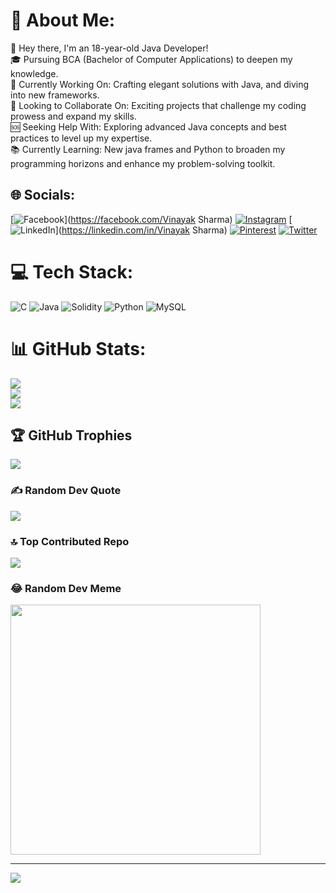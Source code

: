 # 💫 About Me:
👋 Hey there, I'm an 18-year-old Java Developer!<br>🎓 Pursuing BCA (Bachelor of Computer Applications) to deepen my knowledge.<br>🔧 Currently Working On: Crafting elegant solutions with Java, and diving into new frameworks.<br>🤝 Looking to Collaborate On: Exciting projects that challenge my coding prowess and expand my skills.<br>🆘 Seeking Help With: Exploring advanced Java concepts and best practices to level up my expertise.<br>📚 Currently Learning: New java frames and Python to broaden my programming horizons and enhance my problem-solving toolkit.


## 🌐 Socials:
[![Facebook](https://img.shields.io/badge/Facebook-%231877F2.svg?logo=Facebook&logoColor=white)](https://facebook.com/Vinayak Sharma) [![Instagram](https://img.shields.io/badge/Instagram-%23E4405F.svg?logo=Instagram&logoColor=white)](https://instagram.com/sparky.fo) [![LinkedIn](https://img.shields.io/badge/LinkedIn-%230077B5.svg?logo=linkedin&logoColor=white)](https://linkedin.com/in/Vinayak Sharma) [![Pinterest](https://img.shields.io/badge/Pinterest-%23E60023.svg?logo=Pinterest&logoColor=white)](https://pinterest.com/ProbablySparky) [![Twitter](https://img.shields.io/badge/Twitter-%231DA1F2.svg?logo=Twitter&logoColor=white)](https://twitter.com/ProbablySparky) 

# 💻 Tech Stack:
![C](https://img.shields.io/badge/c-%2300599C.svg?style=flat&logo=c&logoColor=white) ![Java](https://img.shields.io/badge/java-%23ED8B00.svg?style=flat&logo=java&logoColor=white) ![Solidity](https://img.shields.io/badge/Solidity-%23363636.svg?style=flat&logo=solidity&logoColor=white) ![Python](https://img.shields.io/badge/python-3670A0?style=flat&logo=python&logoColor=ffdd54) ![MySQL](https://img.shields.io/badge/mysql-%2300f.svg?style=flat&logo=mysql&logoColor=white)
# 📊 GitHub Stats:
![](https://github-readme-stats.vercel.app/api?username=ProbablySparky&theme=radical&hide_border=true&include_all_commits=true&count_private=true)<br/>
![](https://github-readme-streak-stats.herokuapp.com/?user=ProbablySparky&theme=radical&hide_border=true)<br/>
![](https://github-readme-stats.vercel.app/api/top-langs/?username=ProbablySparky&theme=radical&hide_border=true&include_all_commits=true&count_private=true&layout=compact)

## 🏆 GitHub Trophies
![](https://github-profile-trophy.vercel.app/?username=ProbablySparky&theme=radical&no-frame=false&no-bg=true&margin-w=4)

### ✍️ Random Dev Quote
![](https://quotes-github-readme.vercel.app/api?type=horizontal&theme=radical)

### 🔝 Top Contributed Repo
![](https://github-contributor-stats.vercel.app/api?username=ProbablySparky&limit=5&theme=dark&combine_all_yearly_contributions=true)

### 😂 Random Dev Meme
<img src='https://randommeme-five.vercel.app/' style="height: 400px;"/>

---
[![](https://visitcount.itsvg.in/api?id=ProbablySparky&icon=0&color=0)](https://visitcount.itsvg.in)

<!-- Proudly created with GPRM ( https://gprm.itsvg.in ) -->
